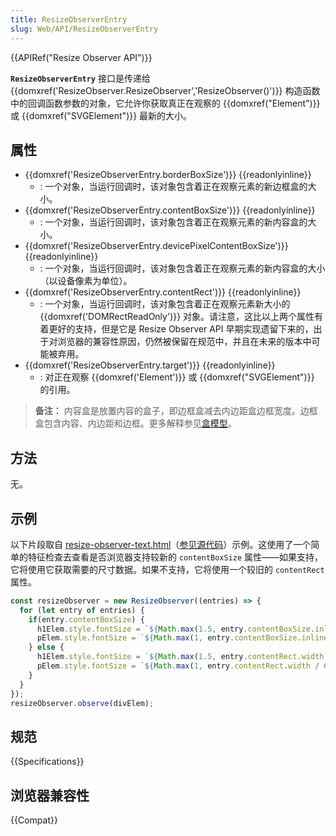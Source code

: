 ```yaml
---
title: ResizeObserverEntry
slug: Web/API/ResizeObserverEntry
---
```

{{APIRef("Resize Observer API")}}

**`ResizeObserverEntry`** 接口是传递给 {{domxref('ResizeObserver.ResizeObserver','ResizeObserver()')}} 构造函数中的回调函数参数的对象，它允许你获取真正在观察的 {{domxref("Element")}} 或 {{domxref("SVGElement")}} 最新的大小。

## 属性

- {{domxref('ResizeObserverEntry.borderBoxSize')}} {{readonlyinline}}
  - : 一个对象，当运行回调时，该对象包含着正在观察元素的新边框盒的大小。
- {{domxref('ResizeObserverEntry.contentBoxSize')}} {{readonlyinline}}
  - : 一个对象，当运行回调时，该对象包含着正在观察元素的新内容盒的大小。
- {{domxref('ResizeObserverEntry.devicePixelContentBoxSize')}} {{readonlyinline}}
  - : 一个对象，当运行回调时，该对象包含着正在观察元素的新内容盒的大小（以设备像素为单位）。
- {{domxref('ResizeObserverEntry.contentRect')}} {{readonlyinline}}
  - : 一个对象，当运行回调时，该对象包含着正在观察元素新大小的 {{domxref('DOMRectReadOnly')}} 对象。请注意，这比以上两个属性有着更好的支持，但是它是 Resize Observer API 早期实现遗留下来的，出于对浏览器的兼容性原因，仍然被保留在规范中，并且在未来的版本中可能被弃用。
- {{domxref('ResizeObserverEntry.target')}} {{readonlyinline}}
  - : 对正在观察 {{domxref('Element')}} 或 {{domxref("SVGElement")}} 的引用。

> **备注：** 内容盒是放置内容的盒子，即边框盒减去内边距盒边框宽度。边框盒包含内容、内边距和边框。更多解释参见[盒模型](/zh-CN/docs/Learn/CSS/Building_blocks/The_box_model)。

## 方法

无。

## 示例

以下片段取自 [resize-observer-text.html](https://mdn.github.io/dom-examples/resize-observer/resize-observer-text.html)（[参见源代码](https://github.com/mdn/dom-examples/blob/master/resize-observer/resize-observer-text.html)）示例。这使用了一个简单的特征检查去查看是否浏览器支持较新的 `contentBoxSize` 属性——如果支持，它将使用它获取需要的尺寸数据。如果不支持，它将使用一个较旧的 `contentRect` 属性。

```js
const resizeObserver = new ResizeObserver((entries) => {
  for (let entry of entries) {
    if(entry.contentBoxSize) {
      h1Elem.style.fontSize = `${Math.max(1.5, entry.contentBoxSize.inlineSize / 200)}rem`;
      pElem.style.fontSize = `${Math.max(1, entry.contentBoxSize.inlineSize / 600)}rem`;
    } else {
      h1Elem.style.fontSize = `${Math.max(1.5, entry.contentRect.width / 200)}rem`;
      pElem.style.fontSize = `${Math.max(1, entry.contentRect.width / 600)}rem`;
    }
  }
});
resizeObserver.observe(divElem);
```

## 规范

{{Specifications}}

## 浏览器兼容性

{{Compat}}
